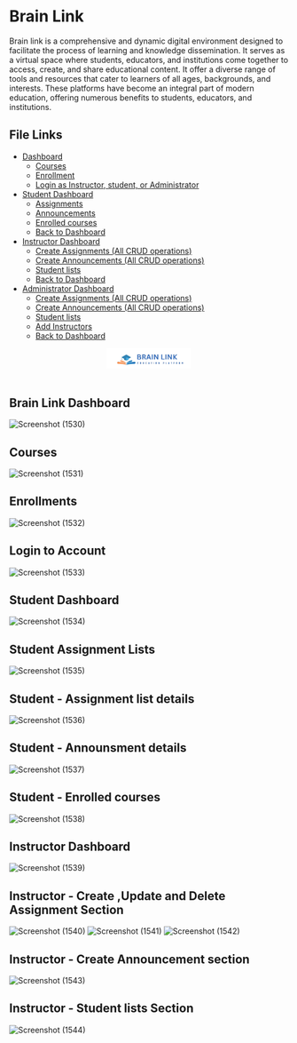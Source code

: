# Brain Link  
<p align="left">Brain link is a comprehensive and dynamic digital environment designed to facilitate the process of learning and knowledge dissemination. It serves as a virtual space where students, educators, and institutions come together to access, create, and share educational content. It offer a diverse range of tools and resources that cater to learners of all ages, backgrounds, and interests. These platforms have become an integral part of modern education, offering numerous benefits to students, educators, and institutions.
</p>

## File Links

- [Dashboard](#dashboard)
  - [Courses](#courses)
  - [Enrollment](#enrollment)
  - [Login as Instructor, student, or Administrator](#login)
- [Student Dashboard](#dashboard)
  - [Assignments](#assignmets)
  - [Announcements](#announcements)
  - [Enrolled courses](#Enrolled)
  - [Back to Dashboard](#BacktToDash)
- [Instructor Dashboard](#dashboard)
  - [Create Assignments (All CRUD operations)](#assignmets)
  - [Create Announcements (All CRUD operations)](#announcements)
  - [Student lists](#Enrolled)
  - [Back to Dashboard](#BacktToDash)
- [Administrator Dashboard](#dashboard)
  - [Create Assignments (All CRUD operations)](#assignmets)
  - [Create Announcements (All CRUD operations)](#announcements)
  - [Student lists](#Enrolled)
  - [Add Instructors](#Instructor)
  - [Back to Dashboard](#BacktToDash)

<div align="center" > 
<img width="30%" src="https://github.com/Payalsahuj/Brain-Link-Angular/blob/main/experiment/src/assets/Image/Brain_Link.png"><br><br>
</div> 


## Brain Link Dashboard
![Screenshot (1530)](https://github.com/Payalsahuj/Brain-Link-Angular/assets/115584065/e47f352c-fb40-4d52-9c5e-d770dc07c2b0)

## Courses
![Screenshot (1531)](https://github.com/Payalsahuj/Brain-Link-Angular/assets/115584065/ef44c575-fa75-4db7-a7c2-1f5b8ec5bdce)

## Enrollments
![Screenshot (1532)](https://github.com/Payalsahuj/Brain-Link-Angular/assets/115584065/fa2c65c0-c231-4b79-b10e-b91964495233)

## Login to Account
![Screenshot (1533)](https://github.com/Payalsahuj/Brain-Link-Angular/assets/115584065/8a4659b6-ffa3-4532-a795-d68f170c7f44)

## Student Dashboard
![Screenshot (1534)](https://github.com/Payalsahuj/Brain-Link-Angular/assets/115584065/03983312-9455-496a-9f4d-78031780892f)

## Student Assignment Lists
![Screenshot (1535)](https://github.com/Payalsahuj/Brain-Link-Angular/assets/115584065/4373376d-3961-4064-8432-3a815ce2541f)

## Student - Assignment list details
![Screenshot (1536)](https://github.com/Payalsahuj/Brain-Link-Angular/assets/115584065/3e8b7590-4a3b-4bcb-8585-e14be5fb40d5)

## Student - Announsment details
![Screenshot (1537)](https://github.com/Payalsahuj/Brain-Link-Angular/assets/115584065/7592d19a-cbd9-45f3-a434-f9129f144e71)

## Student - Enrolled courses
![Screenshot (1538)](https://github.com/Payalsahuj/Brain-Link-Angular/assets/115584065/ee935b2c-93e0-4091-93a7-8c10775b4535)

## Instructor Dashboard
![Screenshot (1539)](https://github.com/Payalsahuj/Brain-Link-Angular/assets/115584065/23896083-c45e-49d7-a9c5-dea4a13ad05a)

## Instructor - Create ,Update and Delete Assignment Section
![Screenshot (1540)](https://github.com/Payalsahuj/Brain-Link-Angular/assets/115584065/8e39353f-30c4-475a-b0ec-881f935fdf7a)
![Screenshot (1541)](https://github.com/Payalsahuj/Brain-Link-Angular/assets/115584065/49873e84-c510-43fc-8c71-83cb71ecf5d3)
![Screenshot (1542)](https://github.com/Payalsahuj/Brain-Link-Angular/assets/115584065/64d6b41b-a1d7-4e85-9272-e2d2f67f7c4d)

## Instructor - Create Announcement section
![Screenshot (1543)](https://github.com/Payalsahuj/Brain-Link-Angular/assets/115584065/2ae0f774-e3ba-46b3-88b5-2adb3207a669)

## Instructor - Student lists Section
![Screenshot (1544)](https://github.com/Payalsahuj/Brain-Link-Angular/assets/115584065/5101d7ae-82a7-49c5-bf1b-f1c87762e7c0)


